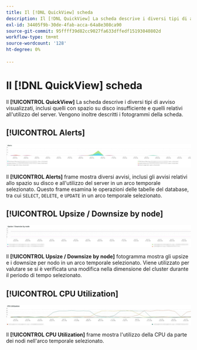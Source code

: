 ```yaml
---
title: Il [!DNL QuickView] scheda
description: Il [!DNL QuickView] La scheda descrive i diversi tipi di avviso visualizzati, inclusi quelli con spazio su disco insufficiente e quelli relativi all'utilizzo del server.
exl-id: 34405f9b-30de-4fab-acca-64a8e308ca90
source-git-commit: 95ffff39d82cc9027fa633dffedf15193040802d
workflow-type: tm+mt
source-wordcount: '128'
ht-degree: 0%

---
```


# Il [!DNL QuickView] scheda

Il **[!UICONTROL QuickView]** La scheda descrive i diversi tipi di avviso visualizzati, inclusi quelli con spazio su disco insufficiente e quelli relativi all&#39;utilizzo del server. Vengono inoltre descritti i fotogrammi della scheda.

## [!UICONTROL Alerts]

![Avvisi](../../assets/tools/observation-for-adobe-commerce/quickview_alerts.jpg)

Il **[!UICONTROL Alerts]** frame mostra diversi avvisi, inclusi gli avvisi relativi allo spazio su disco e all&#39;utilizzo del server in un arco temporale selezionato. Questo frame esamina le operazioni delle tabelle del database, tra cui `SELECT`, `DELETE`, e `UPDATE` in un arco temporale selezionato.

## [!UICONTROL Upsize / Downsize by node]

![Ridimensionamento/Ridimensionamento per nodo](../../assets/tools/observation-for-adobe-commerce/quickview_upsize_by_node.jpg)

Il **[!UICONTROL Upsize / Downsize by node]** fotogramma mostra gli upsize e i downsize per nodo in un arco temporale selezionato. Viene utilizzato per valutare se si è verificata una modifica nella dimensione del cluster durante il periodo di tempo selezionato.

## [!UICONTROL CPU Utilization]

![Utilizzo CPU](../../assets/tools/observation-for-adobe-commerce/quickview_cpu.jpg)

Il **[!UICONTROL CPU Utilization]** frame mostra l&#39;utilizzo della CPU da parte dei nodi nell&#39;arco temporale selezionato.
